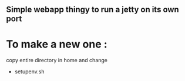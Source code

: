 ## Simple webapp thingy to run a jetty on its own port

# To make a new one :

copy entire directory in home and change 

* setupenv.sh

